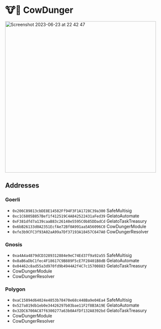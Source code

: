 # 🐮💩 CowDunger

<img width="488" alt="Screenshot 2023-06-23 at 22 42 47" src="https://github.com/onchainification/CowDunger/assets/2835259/4018b9e6-160e-47d3-b1f2-c065dc256d97">

## Addresses

### Goerli
- `0x206C89813cbDE8E14582Ff94F3F1A1728C39a300` SafeMultisig
- `0xc1C6805B857Bef1f412519C4A842522431aFed39` GelatoAutomate
- `0xF381dfd7a139caaB83c26140e5595C0b85DDadCd` GelatoTaskTreasury
- `0x6bB26133d0A2351EcfAe72Bf0A991aa5A56096C0` CowDungerModule
- `0xfe3b9CFC3f93A02aA99a7Df37193A18457C647A0` CowDungerResolver

### Gnosis
- `0xa4A4a4879dCD3289312884e9eC74Ed37f9a92a55` SafeMultisig
- `0x8aB6aDbC1fec4F18617C9B889F5cE7F28401B8dB` GelatoAutomate
- `0x04462c8ad55a3d970fd9b4944A2f4C7c15700883` GelatoTaskTreasury
- CowDungerModule
- CowDungerResolver

### Polygon
- `0xaC15894d64024e4853b78470e68c448Ba9e04Ea4` SafeMultisig
- `0x527a819db1eb0e34426297b03bae11F2f8B3A19E` GelatoAutomate
- `0x32DC6700AC87f6300277a63b0A4fDf132A8392bd` GelatoTaskTreasury
- CowDungerModule
- CowDungerResolver
